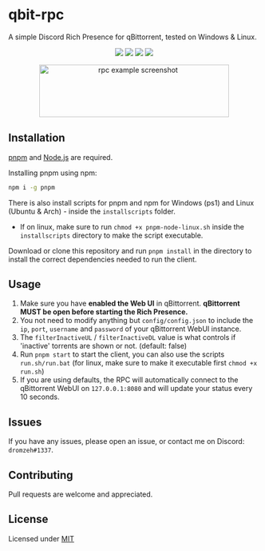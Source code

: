 # qbit-rpc

A simple Discord Rich Presence for qBittorrent, tested on Windows & Linux.

<p align = "center">
    <a href="https://buymeacoffee.com/marcelmd" alt="buymeacoffee">
        <img src="https://img.shields.io/badge/Buy_Me_A_Coffee-FFDD00?style=for-the-badge&logo=buy-me-a-coffee&logoColor=black"/></a>
    <a href="https://nodejs.org" alt="node js">
        <img src="https://img.shields.io/badge/Node.js-339933?style=for-the-badge&logo=nodedotjs&logoColor=white" /></a>
    <a href = "https://pnpm.io/installation" alt = "pnpm">
        <img src = "https://img.shields.io/badge/pnpm-%234a4a4a.svg?style=for-the-badge&logo=pnpm&logoColor=white"></a>
    <a href = "https://javascript.com" alt = "javascript">
        <img src = "https://img.shields.io/badge/JavaScript-323330?style=for-the-badge&logo=javascript&logoColor=white"></a>
</p>

<p align="center">
    <img src = "https://cdn.discordapp.com/attachments/1009624960576274464/1070393490028109885/image.png" alt = "rpc example screenshot" width="380" height="105">
</p>

## Installation

[pnpm](https://pnpm.js.org/) and [Node.js](https://nodejs.org/) are required.

Installing pnpm using npm:

```bash
npm i -g pnpm
```

There is also install scripts for pnpm and npm for Windows (ps1) and Linux (Ubuntu & Arch) - inside the `installscripts` folder.

- If on linux, make sure to run `chmod +x pnpm-node-linux.sh` inside the `installscripts` directory to make the script executable.

Download or clone this repository and run `pnpm install` in the directory to install the correct dependencies needed to run the client.

## Usage

1. Make sure you have **enabled the Web UI** in qBittorrent. **qBittorrent MUST be open before starting the Rich Presence.**
2. You not need to modify anything but `config/config.json` to include the `ip`, `port`, `username` and `password` of your qBittorrent WebUI instance.
3. The `filterInactiveUL` / `filterInactiveDL` value is what controls if 'inactive' torrents are shown or not. (default: false)
4. Run `pnpm start` to start the client, you can also use the scripts `run.sh/run.bat` (for linux, make sure to make it executable first `chmod +x run.sh`)
5. If you are using defaults, the RPC will automatically connect to the qBittorrent WebUI on `127.0.0.1:8080` and will update your status every 10 seconds.

## Issues

If you have any issues, please open an issue, or contact me on Discord: `dromzeh#1337`.

## Contributing

Pull requests are welcome and appreciated.

## License

Licensed under [MIT](https://mit.dromzeh.dev)
